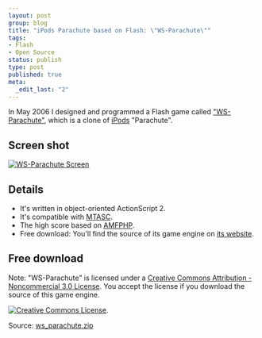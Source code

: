 ```yaml
--- 
layout: post
group: blog
title: "iPods Parachute based on Flash: \"WS-Parachute\""
tags: 
- Flash
- Open Source
status: publish
type: post
published: true
meta: 
  _edit_last: "2"
---
```

In May 2006 I designed and programmed a Flash game called ["WS-Parachute"](/games/parachute/), which is a clone of [iPods](http://www.apple.com/ipod/) "Parachute".

<!--more-->

## Screen shot

[![WS-Parachute Screen](/blog/uploads/2007/02/ws_parachute_screen.jpg)](/games/parachute/)

## Details

*   It's written in object-oriented ActionScript 2.
*   It's compatible with [MTASC](http://mtasc.org).
*   The high score based on [AMFPHP](http://www.amfphp.org/).
*   Free download: You'll find the source of its game engine on [its website](/games/parachute/).

## Free download


Note: "WS-Parachute" is licensed under a [Creative Commons Attribution - Noncommercial 3.0 License](http://creativecommons.org/licenses/by-nc/3.0/). You accept the license if you download the source of this game engine.

[![Creative Commons License](http://creativecommons.org/images/public/somerights20.png)](http://creativecommons.org/licenses/by-nc/3.0/).

Source: [ws_parachute.zip](/blog/uploads/2007/02/19/ws_parachute.zip)
